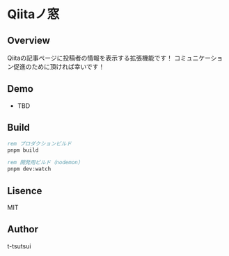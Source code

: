 # Qiitaノ窓

## Overview

Qiitaの記事ページに投稿者の情報を表示する拡張機能です！
コミュニケーション促進のために頂ければ幸いです！

## Demo

- TBD

## Build

```cmd
rem プロダクションビルド
pnpm build

rem 開発用ビルド（nodemon）
pnpm dev:watch

```

## Lisence

MIT

## Author

t-tsutsui

